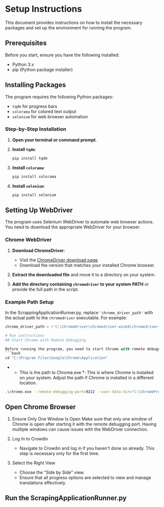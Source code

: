 # Setup Instructions

This document provides instructions on how to install the necessary packages and set up the environment for running the program.

## Prerequisites

Before you start, ensure you have the following installed:
- Python 3.x
- pip (Python package installer)

## Installing Packages

The program requires the following Python packages:
- `tqdm` for progress bars
- `colorama` for colored text output
- `selenium` for web browser automation

### Step-by-Step Installation

1. **Open your terminal or command prompt**.

2. **Install `tqdm`**:
    ```bash
    pip install tqdm
    ```

3. **Install `colorama`**:
    ```bash
    pip install colorama
    ```

4. **Install `selenium`**:
    ```bash
    pip install selenium
    ```

## Setting Up WebDriver

The program uses Selenium WebDriver to automate web browser actions. You need to download the appropriate WebDriver for your browser.

### Chrome WebDriver

1. **Download ChromeDriver**:
    - Visit the [ChromeDriver download page](https://googlechromelabs.github.io/chrome-for-testing/).
    - Download the version that matches your installed Chrome browser.

2. **Extract the downloaded file** and move it to a directory on your system.

3. **Add the directory containing `chromedriver` to your system PATH** or provide the full path in the script.

### Example Path Setup

In the ScrappingApplicationRunner.py, replace `'chrome_driver_path'` with the actual path to the `chromedriver` executable. For example:
```python
chrome_driver_path = r'C:\ChromeDriver\chromedriver-win64\chromedriver.exe'

# Run instructions
## Start Chrome with Remote Debugging

Before running the program, you need to start Chrome with remote debugging enabled. Open your command prompt and execute the following commands:
```bash
cd "C:\Program Files\Google\Chrome\Application"
```
- * This is the path to Chrome.exe *: This is where Chrome is installed on your system. Adjust the path if Chrome is installed in a different location.
```bash
.\chrome.exe --remote-debugging-port=9222 --user-data-dir="C:\ChromeProfile"
```

## Open Chrome Browser
1. Ensure Only One Window Is Open
   Make sure that only one window of Chrome is open after starting it with the remote debugging port. Having multiple windows can cause issues with the WebDriver connection.

2. Log In to Crowdin
    - Navigate to Crowdin and log in if you haven't done so already. This step is necessary only for the first time.

3. Select the Right View
   - Choose the "Side by Side" view.
   - Ensure that all progress options are selected to view and manage translations effectively.
      
## Run the ScrapingApplicationRunner.py
